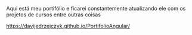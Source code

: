 Aqui está meu portifólio e ficarei constantemente atualizando ele com os projetos de cursos entre outras coisas

https://davijedrzejczyk.github.io/PortifolioAngular/
